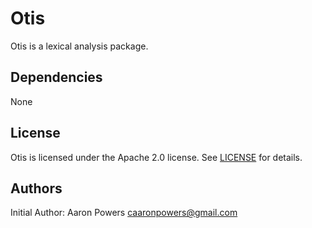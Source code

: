 # Otis

Otis is a lexical analysis package.

## Dependencies

None

## License

Otis is licensed under the Apache 2.0 license.  See [LICENSE](LICENSE.md) for details.

## Authors

Initial Author: Aaron Powers <caaronpowers@gmail.com>
